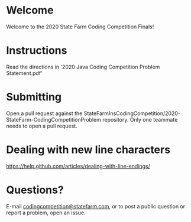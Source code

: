 # Welcome
Welcome to the 2020 State Farm Coding Competition Finals!

# Instructions
Read the directions in '2020 Java Coding Competition Problem Statement.pdf'

# Submitting
Open a pull request against the StateFarmInsCodingCompetition/2020-StateFarm-CodingCompetitionProblem repository. Only one teammate needs to open a pull request.

# Dealing with new line characters
https://help.github.com/articles/dealing-with-line-endings/

# Questions?
E-mail codingcompetition@statefarm.com, or to post a public question or report a problem, open an issue.
